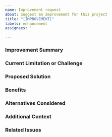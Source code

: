 ```yaml
---
name: Improvement request
about: Suggest an Improvement for this project
title: "[IMPROVEMENT]"
labels: enhancement
assignees: ''

---
```


<!-- 
Thank you for your interest in contributing to Octozzly! Please use the following template to propose an improvement or enhancement to the project.
-->

### Improvement Summary

<!--
Provide a clear and concise description of the improvement you are proposing.
-->

### Current Limitation or Challenge

<!--
Describe the current limitation or challenge that this improvement aims to address.
-->

### Proposed Solution

<!--
Outline your proposed solution or approach for implementing the improvement.
-->

### Benefits

<!--
Describe the benefits or advantages of implementing this improvement.
-->

### Alternatives Considered

<!--
If applicable, describe any alternative solutions or approaches you have considered.
-->

### Additional Context

<!--
Provide any additional information, context, or examples that may be helpful in understanding the improvement request.
-->

### Related Issues

<!--
If there are any related issues or improvement requests, please reference them here.
-->

<!--
Thank you for sharing your improvement request with us. Your contribution is highly appreciated!
-->
